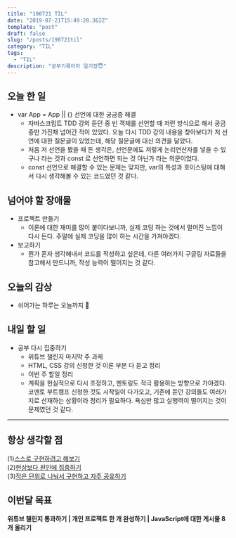 ```yaml
---
title: "190721 TIL"
date: "2019-07-21T15:49:28.362Z"
template: "post"
draft: false
slug: "/posts/190721til"
category: "TIL"
tags:
  - "TIL"
description: "공부기록이자 일기장😇"
---
```


## 오늘 한 일

- var App = App || {} 선언에 대한 궁금증 해결 
  - 자바스크립트 TDD 강의 듣던 중 빈 객체를 선언할 때 저런 방식으로 해서 궁금증만 가진채 넘어간 적이 있었다. 오늘 다시 TDD 강의 내용을 찾아보다가 저 선언에 대한 질문글이 있었는데, 해당 질문글에 대신 의견을 달았다.
  - 처음 저 선언을 봤을 때 든 생각은, 선언문에도 저렇게 논리연산자를 넣을 수 있구나 라는 것과 const 로 선언하면 되는 것 아닌가 라는 의문이었다.
  - const 선언으로 해결할 수 있는 문제는 맞지만, var의 특성과 호이스팅에 대해서 다시 생각해볼 수 있는 코드였던 것 같다.

## 넘어야 할 장애물

- 프로젝트 만들기
  - 이론에 대한 재미를 많이 붙이다보니까, 실제 코딩 하는 것에서 멀어진 느낌이 다시 든다. 주말에 실제 코딩을 많이 하는 시간을 가져야겠다.
- 보고하기
  - 뭔가 혼자 생각해내서 코드를 작성하고 싶은데, 다른 여러가지 구글링 자료들을 참고해서 만드니까, 작성 능력이 떨어지는 것 같다.

## 오늘의 감상

- 쉬어가는 하루는 오늘까지 🤖

## 내일 할 일

- 공부 다시 집중하기
  - 위튜브 챌린지 마지막 주 과제
  - HTML, CSS 강의 신청한 것 이론 부분 다 듣고 정리
  - 이번 주 할일 정리
  - 계획을 현실적으로 다시 조정하고, 멘토링도 적극 활용하는 방향으로 가야겠다. 코멘토 부트캠프 신청한 것도 시작일이 다가오고, 기존에 듣던 강의들도 여러가지로 산재하는 상황이라 정리가 필요하다. 욕심만 많고 실행력이 떨어지는 것이 문제였던 것 같다.

---



## 항상 생각할 점

(1)<u>스스로 구현하려고 해보기</u> <br>(2)<u>현상보다 원인에 집중하기</u> <br>(3)<u>작은 단위로 나눠서 구현하고 자주 공유하기</u>



## 이번달 목표

**위튜브 챌린지 통과하기 | 개인 프로젝트 한 개 완성하기 | JavaScript에 대한 게시물 8개 올리기**

